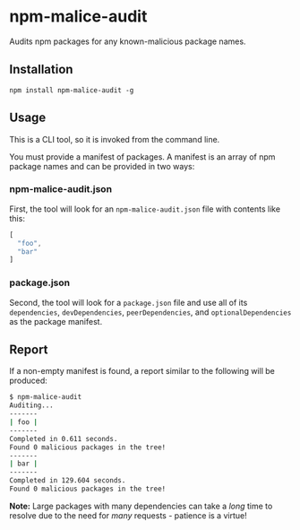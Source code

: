 # npm-malice-audit

Audits npm packages for any known-malicious package names.

## Installation

```
npm install npm-malice-audit -g
```

## Usage

This is a CLI tool, so it is invoked from the command line.

You must provide a manifest of packages. A manifest is an array of npm package names and can be provided in two ways:

### npm-malice-audit.json

First, the tool will look for an `npm-malice-audit.json` file with contents like this:

```js
[
  "foo",
  "bar"
]
```

### package.json

Second, the tool will look for a `package.json` file and use all of its `dependencies`, `devDependencies`, `peerDependencies`, and `optionalDependencies` as the package manifest.

## Report

If a non-empty manifest is found, a report similar to the following will be produced:

```sh
$ npm-malice-audit
Auditing...
-------
| foo |
-------
Completed in 0.611 seconds.
Found 0 malicious packages in the tree!
-------
| bar |
-------
Completed in 129.604 seconds.
Found 0 malicious packages in the tree!
```

**Note:** Large packages with many dependencies can take a _long_ time to resolve due to the need for _many_ requests - patience is a virtue!
